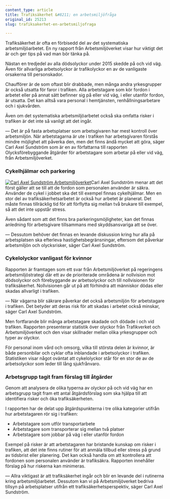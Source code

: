```yaml
---
content_type: article
title: Trafiksäkerhet &#8211; en arbetsmiljöfråga
original_id: 25213
slug: trafiksakerhet-en-arbetsmiljofraga

---
```


Trafiksäkerhet är ofta en förbisedd del av det systematiska arbetsmiljöarbetet. En ny rapport från Arbetsmiljöverket visar hur viktigt det är och ger tips på vad man bör tänka på.

Nästan en tredjedel av alla dödsolyckor under 2015 skedde på och vid väg. Även för allvarliga arbetsolyckor är trafikolyckor en av de vanligaste orsakerna till personskador.

Chaufförer är de som oftast blir drabbade, men många andra yrkesgrupper är också utsatta för faror i trafiken. Alla arbetstagare som kör fordon i arbetet eller på annat sätt befinner sig på eller vid väg, i eller utanför fordon, är utsatta. Det kan alltså vara personal i hemtjänsten, renhållningsarbetare och i sjukvården.

Även om det systematiska arbetsmiljöarbetet också ska omfatta risker i trafiken är det inte så vanligt att det ingår.

— Det är på fasta arbetsplatser som arbetsgivaren har mest kontroll över arbetsmiljön. När arbetstagarna är ute i trafiken har arbetsgivaren förstås mindre möjlighet att påverka den, men det finns ändå mycket att göra, säger Carl Axel Sundström som är en av författarna till rapporten Olycksförebyggande åtgärder för arbetstagare som arbetar på eller vid väg, från Arbetsmiljöverket.

### Cykelhjälmar och parkering

[![Carl Axel Sundström Arbetsmiljöverket](https://www.suntarbetsliv.se/wp-content/uploads/2017/04/200x230-carl-axel-sundstrom-av.jpg)](https://www.suntarbetsliv.se/wp-content/uploads/2017/04/200x230-carl-axel-sundstrom-av.jpg)Carl Axel Sundström menar att det först gäller att se till att de fordon som personalen använder är säkra. Använder de cykel i jobbet ska det till exempel finnas cykelhjälmar. Men en stor del av trafiksäkerhetsarbetet är också hur arbetet är planerat. Det måste finnas tillräcklig tid för att förflytta sig mellan två brukare till exempel, så att det inte uppstår stress.

Även sådant som att det finns bra parkeringsmöjligheter, kan det finnas anledning för arbetsgivare tillsammans med skyddsansvariga att se över.

— Dessutom behöver det finnas en levande diskussion kring hur alla på arbetsplatsen ska efterleva hastighetsbegränsningar, eftersom det påverkar arbetsmiljön och olycksrisker, säger Carl Axel Sundström.

### Cykelolyckor vanligast för kvinnor

Rapporten är framtagen som ett svar från Arbetsmiljöverket på regeringens arbetsmiljöstrategi där ett av de prioriterade områdena är nollvision mot dödsolyckor och förebyggande av arbetsolyckor och till nollvisionen för trafiksäkerhet. Nollvisionen går ut på att förhindra att människor dödas eller skadas allvarligt i trafiken.

— När vägarna blir säkrare påverkar det också arbetsmiljön för arbetstagare i trafiken. Det betyder att deras risk för att skadas i arbetet också minskar, säger Carl Axel Sundström.

Men fortfarande blir många arbetstagare skadade och dödade i och vid trafiken. Rapporten presenterar statistik över olyckor från Trafikverket och Arbetsmiljöverket och den visar skillnader mellan olika yrkesgrupper och typer av olyckor.

För personal inom vård och omsorg, vilka till största delen är kvinnor, är både personbilar och cyklar ofta inblandade i arbetsolyckor i trafiken. Statistiken visar något oväntat att cykelolyckor står för en stor de av de arbetsolyckor som leder till lång sjukfrånvaro.

### Arbetsgrupp tagit fram förslag till åtgärder

Genom att analysera de olika typerna av olyckor på och vid väg har en arbetsgrupp tagit fram ett antal åtgärdsförslag som ska hjälpa till att identifiera risker och öka trafiksäkerheten.

I rapporten har de delat upp åtgärdspunkterna i tre olika kategorier utifrån hur arbetstagaren rör sig i trafiken:

*   Arbetstagare som utför transportarbete
*   Arbetstagare som transporterar sig mellan två platser
*   Arbetstagare som jobbar på väg i eller utanför fordon

Exempel på risker är att arbetstagaren har bristande kunskap om risker i trafiken, att det inte finns rutiner för att anmäla tillbud eller stress på grund av tidsbrist eller planering. Det kan också handla om att kontrollera att fordonen som personalen använder är trafiksäkra. Rapporten innehåller förslag på hur riskerna kan minimeras.

— Allra viktigast är att trafiksäkerhet ingår och blir en levande del i rutinerna kring arbetsmiljöarbetet. Dessutom kan vi på Arbetsmiljöverket bedriva tillsyn på arbetsplatser utifrån ett trafiksäkerhetsperspektiv, säger Carl Axel Sundström.

